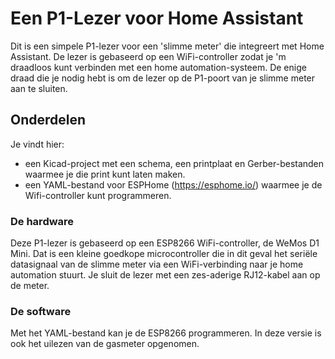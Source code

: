 Een P1-Lezer voor Home Assistant
========
Dit is een simpele P1-lezer voor een 'slimme meter' die integreert met Home Assistant. De lezer is gebaseerd op een WiFi-controller zodat je 'm draadloos kunt verbinden met een home automation-systeem. De enige draad die je nodig hebt is om de lezer op de P1-poort van je slimme meter aan te sluiten.

Onderdelen
----------
Je vindt hier:
- een Kicad-project met een schema, een printplaat en Gerber-bestanden
waarmee je die print kunt laten maken.
- een YAML-bestand voor ESPHome (https://esphome.io/) waarmee je de Wifi-controller kunt programmeren.

### De hardware
Deze P1-lezer is gebaseerd op een ESP8266 WiFi-controller, de WeMos D1 Mini. Dat is een kleine goedkope microcontroller die in dit geval het seriële datasignaal van de slimme meter via een WiFi-verbinding naar je home automation stuurt.
Je sluit de lezer met een zes-aderige RJ12-kabel aan op de meter. 

### De software
Met het YAML-bestand kan je de ESP8266 programmeren. In deze versie is ook het uilezen van de gasmeter opgenomen.